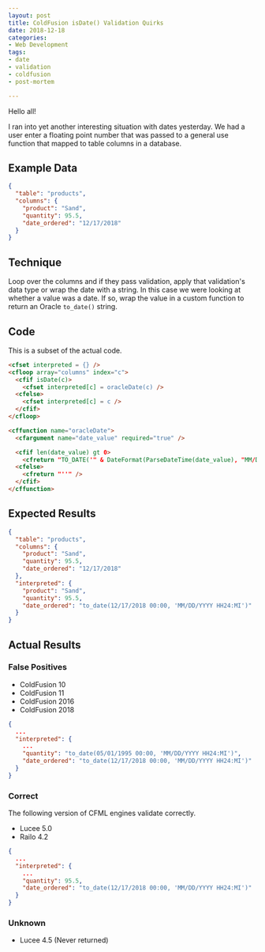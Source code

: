 ```yaml
---
layout: post
title: ColdFusion isDate() Validation Quirks
date: 2018-12-18
categories:
- Web Development
tags:
- date
- validation
- coldfusion
- post-mortem

---
```

Hello all!

I ran into yet another interesting situation with dates yesterday. We had a user enter a floating point number that was passed to a general use function that mapped to table columns in a database.

## Example Data

```json
{
  "table": "products",
  "columns": {
    "product": "Sand",
    "quantity": 95.5,
    "date_ordered": "12/17/2018"
  }
}
```

## Technique

Loop over the columns and if they pass validation, apply that validation's data type or wrap the date with a string. In this case we were looking at whether a value was a date. If so, wrap the value in a custom function to return an Oracle `to_date()` string.

## Code

This is a subset of the actual code.

```html
<cfset interpreted = {} />
<cfloop array="columns" index="c">
  <cfif isDate(c)>
    <cfset interpreted[c] = oracleDate(c) />
  <cfelse>
    <cfset interpreted[c] = c />
  </cfif>
</cfloop>

<cffunction name="oracleDate">
  <cfargument name="date_value" required="true" />

  <cfif len(date_value) gt 0>
    <cfreturn "TO_DATE('" & DateFormat(ParseDateTime(date_value), "MM/DD/YYYY") & " " & TimeFormat(ParseDateTime(date_value), "HH:mm") & "','MM/DD/YYYY HH24:MI')" />
  <cfelse>
    <cfreturn "''" />
  </cfif>
</cffunction>
```

## Expected Results

```json
{
  "table": "products",
  "columns": {
    "product": "Sand",
    "quantity": 95.5,
    "date_ordered": "12/17/2018"
  },
  "interpreted": {
    "product": "Sand",
    "quantity": 95.5,
    "date_ordered": "to_date(12/17/2018 00:00, 'MM/DD/YYYY HH24:MI')"
  }
}
```

## Actual Results

### False Positives

- ColdFusion 10
- ColdFusion 11
- ColdFusion 2016
- ColdFusion 2018

```json
{
  ...
  "interpreted": {
    ...
    "quantity": "to_date(05/01/1995 00:00, 'MM/DD/YYYY HH24:MI')",
    "date_ordered": "to_date(12/17/2018 00:00, 'MM/DD/YYYY HH24:MI')"
  }
}
```

### Correct

The following version of CFML engines validate correctly.

- Lucee 5.0
- Railo 4.2

```json
{
  ...
  "interpreted": {
    ...
    "quantity": 95.5,
    "date_ordered": "to_date(12/17/2018 00:00, 'MM/DD/YYYY HH24:MI')"
  }
}
```

### Unknown

- Lucee 4.5 (Never returned)